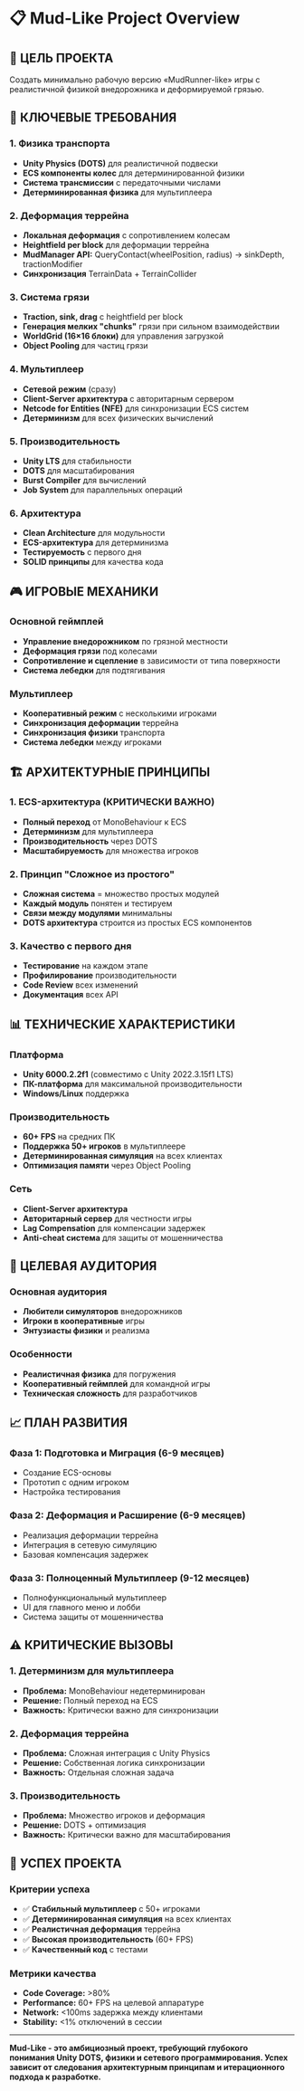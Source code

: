 # 📋 Mud-Like Project Overview

## 🎯 **ЦЕЛЬ ПРОЕКТА**

Создать минимально рабочую версию «MudRunner-like» игры с реалистичной физикой внедорожника и деформируемой грязью.

## 🚗 **КЛЮЧЕВЫЕ ТРЕБОВАНИЯ**

### **1. Физика транспорта**
- **Unity Physics (DOTS)** для реалистичной подвески
- **ECS компоненты колес** для детерминированной физики
- **Система трансмиссии** с передаточными числами
- **Детерминированная физика** для мультиплеера

### **2. Деформация террейна**
- **Локальная деформация** с сопротивлением колесам
- **Heightfield per block** для деформации террейна
- **MudManager API:** QueryContact(wheelPosition, radius) → sinkDepth, tractionModifier
- **Синхронизация** TerrainData + TerrainCollider

### **3. Система грязи**
- **Traction, sink, drag** с heightfield per block
- **Генерация мелких "chunks"** грязи при сильном взаимодействии
- **WorldGrid (16×16 блоки)** для управления загрузкой
- **Object Pooling** для частиц грязи

### **4. Мультиплеер**
- **Сетевой режим** (сразу)
- **Client-Server архитектура** с авторитарным сервером
- **Netcode for Entities (NFE)** для синхронизации ECS систем
- **Детерминизм** для всех физических вычислений

### **5. Производительность**
- **Unity LTS** для стабильности
- **DOTS** для масштабирования
- **Burst Compiler** для вычислений
- **Job System** для параллельных операций

### **6. Архитектура**
- **Clean Architecture** для модульности
- **ECS-архитектура** для детерминизма
- **Тестируемость** с первого дня
- **SOLID принципы** для качества кода

## 🎮 **ИГРОВЫЕ МЕХАНИКИ**

### **Основной геймплей**
- **Управление внедорожником** по грязной местности
- **Деформация грязи** под колесами
- **Сопротивление и сцепление** в зависимости от типа поверхности
- **Система лебедки** для подтягивания

### **Мультиплеер**
- **Кооперативный режим** с несколькими игроками
- **Синхронизация деформации** террейна
- **Синхронизация физики** транспорта
- **Система лебедки** между игроками

## 🏗️ **АРХИТЕКТУРНЫЕ ПРИНЦИПЫ**

### **1. ECS-архитектура (КРИТИЧЕСКИ ВАЖНО)**
- **Полный переход** от MonoBehaviour к ECS
- **Детерминизм** для мультиплеера
- **Производительность** через DOTS
- **Масштабируемость** для множества игроков

### **2. Принцип "Сложное из простого"**
- **Сложная система** = множество простых модулей
- **Каждый модуль** понятен и тестируем
- **Связи между модулями** минимальны
- **DOTS архитектура** строится из простых ECS компонентов

### **3. Качество с первого дня**
- **Тестирование** на каждом этапе
- **Профилирование** производительности
- **Code Review** всех изменений
- **Документация** всех API

## 📊 **ТЕХНИЧЕСКИЕ ХАРАКТЕРИСТИКИ**

### **Платформа**
- **Unity 6000.2.2f1** (совместимо с Unity 2022.3.15f1 LTS)
- **ПК-платформа** для максимальной производительности
- **Windows/Linux** поддержка

### **Производительность**
- **60+ FPS** на средних ПК
- **Поддержка 50+ игроков** в мультиплеере
- **Детерминированная симуляция** на всех клиентах
- **Оптимизация памяти** через Object Pooling

### **Сеть**
- **Client-Server архитектура**
- **Авторитарный сервер** для честности игры
- **Lag Compensation** для компенсации задержек
- **Anti-cheat система** для защиты от мошенничества

## 🎯 **ЦЕЛЕВАЯ АУДИТОРИЯ**

### **Основная аудитория**
- **Любители симуляторов** внедорожников
- **Игроки в кооперативные** игры
- **Энтузиасты физики** и реализма

### **Особенности**
- **Реалистичная физика** для погружения
- **Кооперативный геймплей** для командной игры
- **Техническая сложность** для разработчиков

## 📈 **ПЛАН РАЗВИТИЯ**

### **Фаза 1: Подготовка и Миграция (6-9 месяцев)**
- Создание ECS-основы
- Прототип с одним игроком
- Настройка тестирования

### **Фаза 2: Деформация и Расширение (6-9 месяцев)**
- Реализация деформации террейна
- Интеграция в сетевую симуляцию
- Базовая компенсация задержек

### **Фаза 3: Полноценный Мультиплеер (9-12 месяцев)**
- Полнофункциональный мультиплеер
- UI для главного меню и лобби
- Система защиты от мошенничества

## ⚠️ **КРИТИЧЕСКИЕ ВЫЗОВЫ**

### **1. Детерминизм для мультиплеера**
- **Проблема:** MonoBehaviour недетерминирован
- **Решение:** Полный переход на ECS
- **Важность:** Критически важно для синхронизации

### **2. Деформация террейна**
- **Проблема:** Сложная интеграция с Unity Physics
- **Решение:** Собственная логика синхронизации
- **Важность:** Отдельная сложная задача

### **3. Производительность**
- **Проблема:** Множество игроков и деформация
- **Решение:** DOTS + оптимизация
- **Важность:** Критически важно для масштабирования

## 🎯 **УСПЕХ ПРОЕКТА**

### **Критерии успеха**
- ✅ **Стабильный мультиплеер** с 50+ игроками
- ✅ **Детерминированная симуляция** на всех клиентах
- ✅ **Реалистичная деформация** террейна
- ✅ **Высокая производительность** (60+ FPS)
- ✅ **Качественный код** с тестами

### **Метрики качества**
- **Code Coverage:** >80%
- **Performance:** 60+ FPS на целевой аппаратуре
- **Network:** <100ms задержка между клиентами
- **Stability:** <1% отключений в сессии

---

**Mud-Like - это амбициозный проект, требующий глубокого понимания Unity DOTS, физики и сетевого программирования. Успех зависит от следования архитектурным принципам и итерационного подхода к разработке.**
